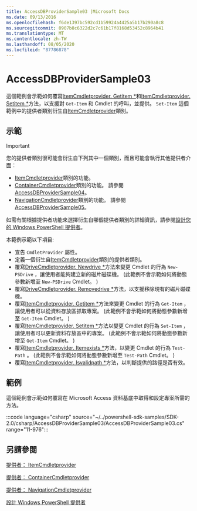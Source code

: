 ```yaml
---
title: AccessDBProviderSample03 |Microsoft Docs
ms.date: 09/13/2016
ms.openlocfilehash: f6de1397bc592cd1b59924a4425a5b17b290a8c8
ms.sourcegitcommit: 0907b8c6322d2c7c61b17f8168d53452c8964b41
ms.translationtype: MT
ms.contentlocale: zh-TW
ms.lasthandoff: 08/05/2020
ms.locfileid: "87786878"
---
```

# <a name="accessdbprovidersample03"></a>AccessDBProviderSample03

這個範例會示範如何覆寫[ItemCmdletprovider. Getitem *](/dotnet/api/System.Management.Automation.Provider.ItemCmdletProvider.GetItem)和[ItemCmdletprovider. Setitem *](/dotnet/api/System.Management.Automation.Provider.ItemCmdletProvider.SetItem)方法，以支援對 `Get-Item` 和 Cmdlet 的呼叫，並提供。 `Set-Item` 這個範例中的提供者類別衍生自[ItemCmdletprovider](/dotnet/api/System.Management.Automation.Provider.ItemCmdletProvider)類別。

## <a name="demonstrates"></a>示範

> [!IMPORTANT]
> 您的提供者類別很可能會衍生自下列其中一個類別，而且可能會執行其他提供者介面：
>
> - [ItemCmdletprovider](/dotnet/api/System.Management.Automation.Provider.ItemCmdletProvider)類別的功能。
> - [ContainerCmdletprovider](/dotnet/api/System.Management.Automation.Provider.ContainerCmdletProvider)類別的功能。 請參閱[AccessDBProviderSample04](./accessdbprovidersample04.md)。
> - [NavigationCmdletprovider](/dotnet/api/System.Management.Automation.Provider.NavigationCmdletProvider)類別的功能。 請參閱[AccessDBProviderSample05](./accessdbprovidersample05.md)。
>
> 如需有關根據提供者功能來選擇衍生自哪個提供者類別的詳細資訊，請參閱[設計您的 Windows PowerShell 提供者](./provider-types.md)。

本範例示範以下項目:

- 宣告 `CmdletProvider` 屬性。
- 定義一個衍生自[ItemCmdletprovider](/dotnet/api/System.Management.Automation.Provider.ItemCmdletProvider)類別的提供者類別。
- 覆寫[DriveCmdletprovider. Newdrive *](/dotnet/api/System.Management.Automation.Provider.DriveCmdletProvider.NewDrive)方法來變更 Cmdlet 的行為 `New-PSDrive` ，讓使用者能夠建立新的磁片磁碟機。
   (此範例不會示範如何將動態參數新增至 `New-PSDrive` Cmdlet。 ) 
- 覆寫[DriveCmdletprovider. Removedrive *](/dotnet/api/System.Management.Automation.Provider.DriveCmdletProvider.RemoveDrive)方法，以支援移除現有的磁片磁碟機。
- 覆寫[ItemCmdletprovider. Getitem *](/dotnet/api/System.Management.Automation.Provider.ItemCmdletProvider.GetItem)方法來變更 Cmdlet 的行為 `Get-Item` ，讓使用者可以從資料存放區抓取專案。  (此範例不會示範如何將動態參數新增至 `Get-Item` Cmdlet。 ) 
- 覆寫[ItemCmdletprovider. Setitem *](/dotnet/api/System.Management.Automation.Provider.ItemCmdletProvider.SetItem)方法以變更 Cmdlet 的行為 `Set-Item` ，讓使用者可以更新資料存放區中的專案。  (此範例不會示範如何將動態參數新增至 `Get-Item` Cmdlet。 ) 
- 覆寫[ItemCmdletprovider. Itemexists *](/dotnet/api/System.Management.Automation.Provider.ItemCmdletProvider.ItemExists)方法，以變更 Cmdlet 的行為 `Test-Path` 。  (此範例不會示範如何將動態參數新增至 `Test-Path` Cmdlet。 ) 
- 覆寫[ItemCmdletprovider. Isvalidpath *](/dotnet/api/System.Management.Automation.Provider.ItemCmdletProvider.IsValidPath)方法，以判斷提供的路徑是否有效。

## <a name="example"></a>範例

這個範例會示範如何覆寫在 Microsoft Access 資料基底中取得和設定專案所需的方法。

:::code language="csharp" source="~/../powershell-sdk-samples/SDK-2.0/csharp/AccessDBProviderSample03/AccessDBProviderSample03.cs" range="11-976":::

## <a name="see-also"></a>另請參閱

[提供者： ItemCmdletprovider](/dotnet/api/System.Management.Automation.Provider.ItemCmdletProvider)

[提供者： ContainerCmdletprovider](/dotnet/api/System.Management.Automation.Provider.ContainerCmdletProvider)

[提供者： NavigationCmdletprovider](/dotnet/api/System.Management.Automation.Provider.NavigationCmdletProvider)

[設計 Windows PowerShell 提供者](./provider-types.md)
